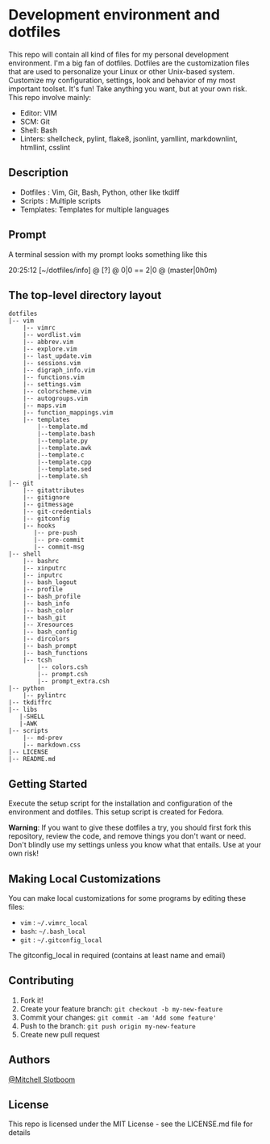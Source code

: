 <!---
 =========================================================================
 *  Filename   : README.md
 *  Author     : mitchell
 *  Description: README for dotfiles project
 *  Last Update: Tue 16 Jul 2019 08:36:57 PM CEST
 =========================================================================
-->

# Development environment and dotfiles
This repo will contain all kind of files for my personal development environment.
I'm a big fan of dotfiles. Dotfiles are the customization files that are used to personalize your Linux or other Unix-based system. Customize my configuration, settings, look and behavior of my most important toolset.
It's fun! Take anything you want, but at your own risk. This repo involve mainly:

* Editor: VIM
* SCM: Git
* Shell: Bash
* Linters: shellcheck, pylint, flake8, jsonlint, yamllint, markdownlint, htmllint, csslint

## Description
* Dotfiles : Vim, Git, Bash, Python, other like tkdiff
* Scripts  : Multiple scripts
* Templates: Templates for multiple languages

## Prompt
A terminal session with my prompt looks something like this

20:25:12 [~/dotfiles/info] @ [?] @ 0|0 == 2|0 @ (master|0h0m)

## The top-level directory layout
    dotfiles
    |-- vim
        |-- vimrc
        |-- wordlist.vim
        |-- abbrev.vim
        |-- explore.vim
        |-- last_update.vim
        |-- sessions.vim
        |-- digraph_info.vim
        |-- functions.vim
        |-- settings.vim
        |-- colorscheme.vim
        |-- autogroups.vim
        |-- maps.vim
        |-- function_mappings.vim
        |-- templates
            |--template.md
            |--template.bash
            |--template.py
            |--template.awk
            |--template.c
            |--template.cpp
            |--template.sed
            |--template.sh
    |-- git
        |-- gitattributes
        |-- gitignore
        |-- gitmessage
        |-- git-credentials
        |-- gitconfig
        |-- hooks
           |-- pre-push
           |-- pre-commit
           |-- commit-msg
    |-- shell
        |-- bashrc
        |-- xinputrc
        |-- inputrc
        |-- bash_logout
        |-- profile
        |-- bash_profile
        |-- bash_info
        |-- bash_color
        |-- bash_git
        |-- Xresources
        |-- bash_config
        |-- dircolors
        |-- bash_prompt
        |-- bash_functions
        |-- tcsh
            |-- colors.csh
            |-- prompt.csh
            |-- prompt_extra.csh
    |-- python
        |-- pylintrc
    |-- tkdiffrc
    |-- libs
       |-SHELL
       |-AWK
    |-- scripts
        |-- md-prev
        |-- markdown.css
    |-- LICENSE
    |-- README.md

## Getting Started
Execute the setup script for the installation and configuration of the environment and dotfiles. This setup script is created for Fedora.

**Warning**: If you want to give these dotfiles a try, you should first fork this repository, review the code, and remove
 things you don't want or need. Don't blindly use my settings unless you know what that entails. Use at your own risk!

## Making Local Customizations
You can make local customizations for some programs by editing these files:

* `vim` : `~/.vimrc_local`
* `bash`: `~/.bash_local`
* `git` : `~/.gitconfig_local`

The gitconfig_local in required (contains at least name and email)

## Contributing
 1. Fork it!
 2. Create your feature branch: `git checkout -b my-new-feature`
 3. Commit your changes: `git commit -am 'Add some feature'`
 4. Push to the branch: `git push origin my-new-feature`
 5. Create new pull request

## Authors

[@Mitchell Slotboom](https://www.linkedin.com/in/mitchellslotboom/)

## License

This repo is licensed under the MIT License - see the LICENSE.md file for details
